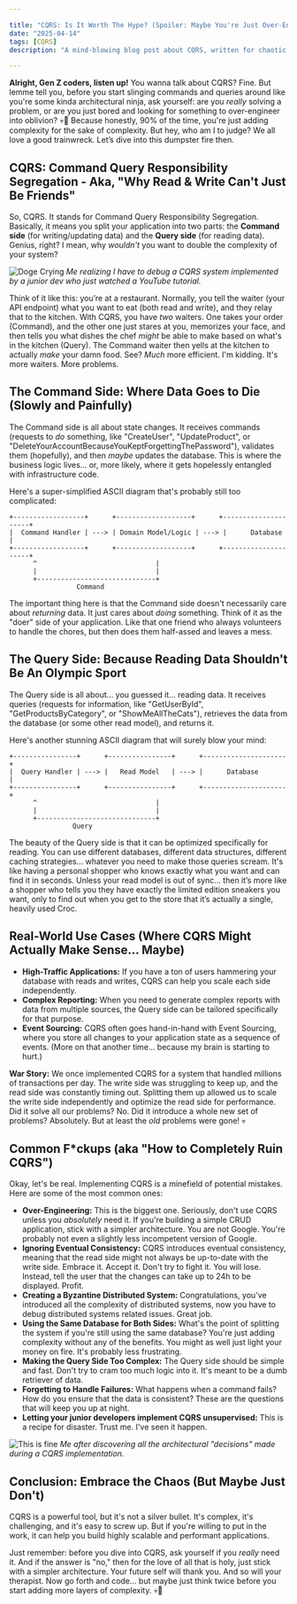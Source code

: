 ```yaml
---

title: "CQRS: Is It Worth The Hype? (Spoiler: Maybe You're Just Over-Engineering)"
date: "2025-04-14"
tags: [CQRS]
description: "A mind-blowing blog post about CQRS, written for chaotic Gen Z engineers who are probably about to screw it all up."

---
```


**Alright, Gen Z coders, listen up!** You wanna talk about CQRS? Fine. But lemme tell you, before you start slinging commands and queries around like you're some kinda architectural ninja, ask yourself: are you *really* solving a problem, or are you just bored and looking for something to over-engineer into oblivion? 💀🙏 Because honestly, 90% of the time, you're just adding complexity for the sake of complexity. But hey, who am I to judge? We all love a good trainwreck. Let’s dive into this dumpster fire then.

## CQRS: Command Query Responsibility Segregation - Aka, "Why Read & Write Can't Just Be Friends"

So, CQRS. It stands for Command Query Responsibility Segregation. Basically, it means you split your application into two parts: the **Command side** (for writing/updating data) and the **Query side** (for reading data). Genius, right? I mean, why *wouldn't* you want to double the complexity of your system?

![Doge Crying](https://i.kym-cdn.com/photos/images/newsfeed/001/070/468/a92.jpg)
*Me realizing I have to debug a CQRS system implemented by a junior dev who just watched a YouTube tutorial.*

Think of it like this: you’re at a restaurant. Normally, you tell the waiter (your API endpoint) what you want to eat (both read and write), and they relay that to the kitchen. With CQRS, you have *two* waiters. One takes your order (Command), and the other one just stares at you, memorizes your face, and then tells you what dishes the chef *might* be able to make based on what's in the kitchen (Query). The Command waiter then yells at the kitchen to actually *make* your damn food. See? *Much* more efficient. I'm kidding. It's more waiters. More problems.

## The Command Side: Where Data Goes to Die (Slowly and Painfully)

The Command side is all about state changes. It receives commands (requests to *do* something, like "CreateUser", "UpdateProduct", or "DeleteYourAccountBecauseYouKeptForgettingThePassword"), validates them (hopefully), and then *maybe* updates the database. This is where the business logic lives… or, more likely, where it gets hopelessly entangled with infrastructure code.

Here's a super-simplified ASCII diagram that's probably still too complicated:

```
+------------------+      +-------------------+      +---------------------+
|  Command Handler | ---> | Domain Model/Logic | ---> |      Database       |
+------------------+      +-------------------+      +---------------------+
      ^                              |
      |                              |
      +------------------------------+
                 Command
```

The important thing here is that the Command side doesn't necessarily care about *returning* data. It just cares about *doing* something. Think of it as the "doer" side of your application. Like that one friend who always volunteers to handle the chores, but then does them half-assed and leaves a mess.

## The Query Side: Because Reading Data Shouldn't Be An Olympic Sport

The Query side is all about… you guessed it… reading data. It receives queries (requests for information, like "GetUserById", "GetProductsByCategory", or "ShowMeAllTheCats"), retrieves the data from the database (or some other read model), and returns it.

Here's another stunning ASCII diagram that will surely blow your mind:

```
+----------------+      +----------------+      +---------------------+
|  Query Handler | ---> |   Read Model   | ---> |      Database       |
+----------------+      +----------------+      +---------------------+
      ^                              |
      |                              |
      +------------------------------+
                Query
```

The beauty of the Query side is that it can be optimized specifically for reading. You can use different databases, different data structures, different caching strategies… whatever you need to make those queries scream. It's like having a personal shopper who knows exactly what you want and can find it in seconds. Unless your read model is out of sync… then it’s more like a shopper who tells you they have exactly the limited edition sneakers you want, only to find out when you get to the store that it’s actually a single, heavily used Croc.

## Real-World Use Cases (Where CQRS Might Actually Make Sense... Maybe)

*   **High-Traffic Applications:** If you have a ton of users hammering your database with reads and writes, CQRS can help you scale each side independently.
*   **Complex Reporting:** When you need to generate complex reports with data from multiple sources, the Query side can be tailored specifically for that purpose.
*   **Event Sourcing:** CQRS often goes hand-in-hand with Event Sourcing, where you store all changes to your application state as a sequence of events. (More on that another time… because my brain is starting to hurt.)

**War Story:** We once implemented CQRS for a system that handled millions of transactions per day. The write side was struggling to keep up, and the read side was constantly timing out. Splitting them up allowed us to scale the write side independently and optimize the read side for performance. Did it solve all our problems? No. Did it introduce a whole new set of problems? Absolutely. But at least the *old* problems were gone! 💀

## Common F\*ckups (aka "How to Completely Ruin CQRS")

Okay, let's be real. Implementing CQRS is a minefield of potential mistakes. Here are some of the most common ones:

*   **Over-Engineering:** This is the biggest one. Seriously, don't use CQRS unless you *absolutely* need it. If you're building a simple CRUD application, stick with a simpler architecture. You are not Google. You're probably not even a slightly less incompetent version of Google.
*   **Ignoring Eventual Consistency:** CQRS introduces eventual consistency, meaning that the read side might not always be up-to-date with the write side. Embrace it. Accept it. Don't try to fight it. You will lose. Instead, tell the user that the changes can take up to 24h to be displayed. Profit.
*   **Creating a Byzantine Distributed System:** Congratulations, you've introduced all the complexity of distributed systems, now you have to debug distributed systems related issues. Great job.
*   **Using the Same Database for Both Sides:** What's the point of splitting the system if you're still using the same database? You're just adding complexity without any of the benefits. You might as well just light your money on fire. It's probably less frustrating.
*   **Making the Query Side Too Complex:** The Query side should be simple and fast. Don't try to cram too much logic into it. It's meant to be a dumb retriever of data.
*   **Forgetting to Handle Failures:** What happens when a command fails? How do you ensure that the data is consistent? These are the questions that will keep you up at night.
*   **Letting your junior developers implement CQRS unsupervised:** This is a recipe for disaster. Trust me. I've seen it happen.

![This is fine](https://i.kym-cdn.com/photos/images/newsfeed/009/149/952/b66.jpg)
*Me after discovering all the architectural "decisions" made during a CQRS implementation.*

## Conclusion: Embrace the Chaos (But Maybe Just Don't)

CQRS is a powerful tool, but it's not a silver bullet. It's complex, it's challenging, and it's easy to screw up. But if you're willing to put in the work, it can help you build highly scalable and performant applications.

Just remember: before you dive into CQRS, ask yourself if you *really* need it. And if the answer is "no," then for the love of all that is holy, just stick with a simpler architecture. Your future self will thank you. And so will your therapist. Now go forth and code… but maybe just think twice before you start adding more layers of complexity. 💀🙏
